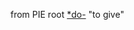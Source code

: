 from PIE root [*do-](https://www.etymonline.com/word/*do- "Etymology, meaning and definition of *do-") "to give"